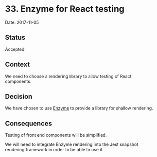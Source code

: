 # 33. Enzyme for React testing

Date: 2017-11-05

## Status

Accepted

## Context

We need to choose a rendering library to allow testing of React components.

## Decision

We have chosen to use [Enzyme](https://github.com/airbnb/enzyme) to provide a library
for shallow rendering.

## Consequences

Testing of front end components will be simplified.

We will need to integrate Enzyme rendering into the Jest snapshot rendering framework
in order to be able to use it.
